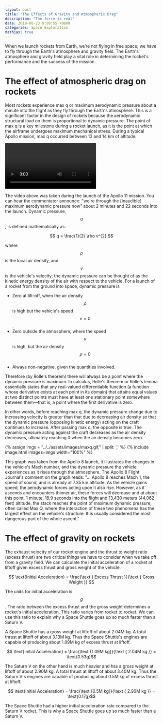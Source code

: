 ```yaml
---
layout: post
title: "The Effects of Gravity and Atmospheric Drag"
description: "The force is real"
date: 2019-06-23 9:00:55 +0800
categories: Space Exploration
mathjax: true
---
```


When we launch rockets from Earth, we’re not flying in free space; we have to fly through the Earth's atmosphere and gravity field. The Earth's atmosphere and gravity field play a vital role in determining the rocket's performance and the success of the mission. 

# The effect of atmospheric drag on rockets

Most rockets experience max q or maximum aerodynamic pressure about a minute into the flight as they fly through the Earth's atmosphere. This is a significant factor in the design of rockets because the aerodynamic structural load on them is proportional to dynamic pressure. The point of max q is a key milestone during a rocket launch, as it is the point at which the airframe undergoes maximum mechanical stress. During a typical Apollo mission, max q occurred between 13 and 14 km of altitude.

<video controls>
  <source src="../../assets/images/Apollo 11 Launch.mp4" type="video/mp4">
  Your browser does not support the video tag.
</video><br>

The video above was taken during the launch of the Apollo 11 mission. You can hear the commentator announce: "we're through the [inaudible] maximum aerodynamic pressure now" about 2 minutes and 22 seconds into the launch. Dynamic pressure, $$ q $$, is defined mathematically as: 

$$ q =  \frac{1}{2} \rho v^{2} $$

where $$ \rho $$ is the local air density, and $$ v $$ is the vehicle's velocity; the dynamic pressure can be thought of as the kinetic energy density of the air with respect to the vehicle. For a launch of a rocket from the ground into space, dynamic pressure is

- Zero at lift-off, when the air density $$ \rho $$ is high but the vehicle's speed $$ v = 0 $$.
- Zero outside the atmosphere, where the speed $$ v $$ is high, but the air density $$ \rho = 0 $$.
- Always non-negative, given the quantities involved.

Therefore (by Rolle's theorem) there will always be a point where the dynamic pressure is maximum. In calculus, Rolle's theorem or Rolle's lemma essentially states that any real-valued differentiable function (a function whose derivative exists at each point in its domain) that attains equal values at two distinct points must have at least one stationary point somewhere between them—that is, a point where the first derivative is zero.

In other words, before reaching max q, the dynamic pressure change due to increasing velocity is greater than that due to decreasing air density so that the dynamic pressure (opposing kinetic energy) acting on the craft continues to increase. After passing max q, the opposite is true. The dynamic pressure acting against the craft decreases as the air density decreases, ultimately reaching 0 when the air density becomes zero.

{% assign imgs = "../../assets/images/maxq.gif," | split: ',' %}
{% include image.html images=imgs width="100%" %}<br class="img">

This graph was taken from the Apollo 8 launch, it illustrates the changes in the vehicle's Mach number, and the dynamic pressure the vehicle experiences as it rises through the atmosphere. The Apollo 8 Flight Journal's comment on the graph reads: "... Apollo 8 reaches Mach 1, the speed of sound, and is already at 7.35 km altitude. As the vehicle gains speed, the aerodynamic forces acting upon it also rise. However, as it ascends and encounters thinner air, these forces will decrease and at about this point, 1 minute, 18.9 seconds into the flight and 13,430 meters (44,062 feet) altitude, the stack reaches the point of maximum dynamic pressure, often called Max Q, where the interaction of these two phenomena has the largest effect on the vehicle's structure. It is usually considered the most dangerous part of the whole ascent."

# The effect of gravity on rockets

The exhaust velocity of our rocket engine and the thrust to weight ratio (excess thrust) are two critical things we have to consider when we take off from a gravity field. We can calculate the initial acceleration of a rocket at liftoff given excess thrust and gross weight of the vehicle:

$$ \text{Initial Acceleration}  =  \frac{\text { Excess Thrust }}{\text { Gross Weight }} $$

The units for initial acceleration is $$ g $$. The ratio between the excess thrust and the gross weight determines a rocket's initial acceleration. This ratio varies from rocket to rocket. We can use this ratio to explain why a Space Shuttle goes up so much faster than a Saturn V. 

A Space Shuttle has a gross weight at liftoff of about 2.04M kg. A total thrust at liftoff of about 3.13M kg. Thus the Space Shuttle's engines are capable of producing about 1.09M kg of excess thrust at liftoff.

$$ \text{Initial Acceleration}  = \frac{\text {1.09M kg}}{\text { 2.04M kg }} = \text{0.53g}$$

The Saturn V on the other hand is much heavier and has a gross weight at liftoff of about 2.90M kg. A total thrust at liftoff of about 3.40M kg. Thus the Saturn V's engines are capable of producing about 0.5M kg of excess thrust at liftoff.

$$ \text{Initial Acceleration}  =  \frac{\text {0.5M kg}}{\text { 2.90M kg }} = \text{0.17g}$$

The Space Shuttle had a higher initial acceleration rate compared to the Saturn V rocket. This is why a Space Shuttle goes up so much faster than a Saturn V. 